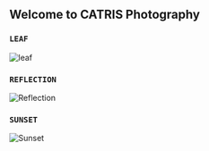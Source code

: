## Welcome to CATRIS Photography



### ```LEAF```

![leaf](/catrisphotography/Leaf.jpg)


### ```REFLECTION```

![Reflection](/catrisphotography/reflection.jpg)


### ```SUNSET```

![Sunset](/catrisphotography/Sunset.jpg)


